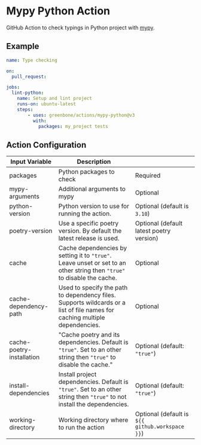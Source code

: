 # Mypy Python Action

GitHub Action to check typings in Python project with [mypy].

## Example

```yml
name: Type checking

on:
  pull_request:

jobs:
  lint-python:
    name: Setup and lint project
    runs-on: ubuntu-latest
    steps:
        - uses: greenbone/actions/mypy-python@v3
          with:
            packages: my_project tests
```

## Action Configuration

|Input Variable|Description| |
|--------------|-----------|-|
| packages | Python packages to check | Required |
| mypy-arguments | Additional arguments to mypy | Optional |
| python-version | Python version to use for running the action. | Optional (default is `3.10`) |
| poetry-version | Use a specific poetry version. By default the latest release is used. | Optional (default latest poetry version) |
| cache | Cache dependencies by setting it to `"true"`. Leave unset or set to an other string then `"true"` to disable the cache. | Optional |
| cache-dependency-path | Used to specify the path to dependency files. Supports wildcards or a list of file names for caching multiple dependencies. | Optional |
| cache-poetry-installation | "Cache poetry and its dependencies. Default is `"true"`. Set to an other string then `"true"` to disable the cache." | Optional (default: `"true"`) |
| install-dependencies | Install project dependencies. Default is `"true"`. Set to an other string then `"true"` to not install the dependencies. | Optional (default: `"true"`) |
| working-directory | Working directory where to run the action | Optional (default is `${{ github.workspace }}`) |

[mypy]: https://mypy.readthedocs.io/en/stable/
